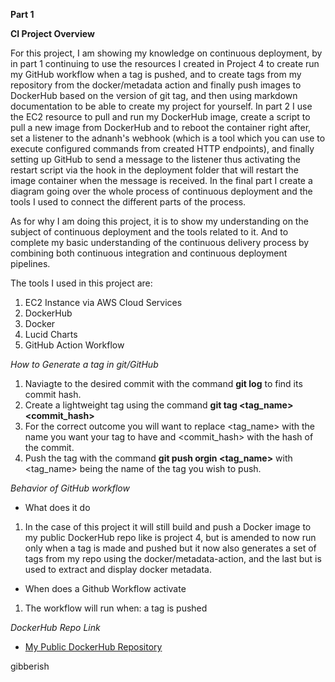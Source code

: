 **Part 1**

**CI Project Overview**

For this project, I am showing my knowledge on continuous deployment, by in part 1 continuing to use the resources I created in Project 4 to create run my GitHub workflow when a tag is pushed, and to create tags from my repository from the docker/metadata action and finally push images to DockerHub based on the version of git tag, and then using markdown documentation to be able to create my project for yourself. In part 2 I use the EC2 resource to pull and run my DockerHub image, create a script to pull a new image from DockerHub and to reboot the container right after, set a listener to the adnanh's webhook (which is a tool which you can use to execute configured commands from created HTTP endpoints), and finally setting up GitHub to send a message to the listener thus activating the restart script via the hook in the deployment folder that will restart the image container when the message is received. In the final part I create a diagram going over the whole process of continuous deployment and the tools I used to connect the different parts of the process.

As for why I am doing this project, it is to show my understanding on the subject of continuous deployment and the tools related to it. And to complete my basic understanding of the continuous delivery process by combining both continuous integration and continuous deployment pipelines.

The tools I used in this project are:
1. EC2 Instance via AWS Cloud Services
2. DockerHub
3. Docker
4. Lucid Charts
5. GitHub Action Workflow

_How to Generate a tag in git/GitHub_
1. Naviagte to the desired commit with the command **git log** to find its commit hash.
2. Create a lightweight tag using the command **git tag <tag_name> <commit_hash>**
3. For the correct outcome you will want to replace <tag_name> with the name you want your tag to have and <commit_hash> with the hash of the commit.
4. Push the tag with the command **git push orgin <tag_name>** with <tag_name> being the name of the tag you wish to push.

_Behavior of GitHub workflow_
- What does it do
1. In the case of this project it will still build and push a Docker image to my public DockerHub repo like is project 4, but is amended to now run only when a tag is made and pushed but it now also generates a set of tags from my repo using the docker/metadata-action, and the last but is used to extract and display docker metadata.
- When does a Github Workflow activate
1. The workflow will run when: a tag is pushed

_DockerHub Repo Link_
- [My Public DockerHub Repository](https://hub.docker.com/repository/docker/calmwizard890/my-project-repository/general)

gibberish
